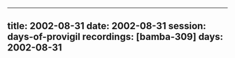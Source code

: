 
---
title: 2002-08-31
date:  2002-08-31
session: days-of-provigil
recordings: [bamba-309]
days: 2002-08-31
---
